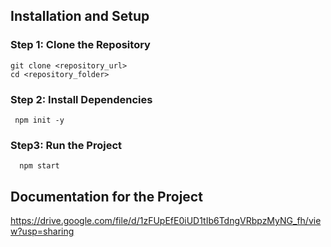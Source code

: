 ## Installation and Setup

### Step 1: Clone the Repository
    git clone <repository_url>
    cd <repository_folder>
### Step 2: Install Dependencies
     npm init -y
### Step3: Run the Project
      npm start

## Documentation for the Project
https://drive.google.com/file/d/1zFUpEfE0iUD1tIb6TdngVRbpzMyNG_fh/view?usp=sharing
